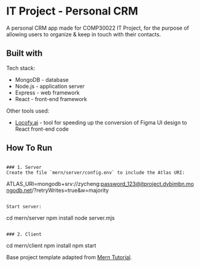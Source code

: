 # IT Project - Personal CRM
A personal CRM app made for COMP30022 IT Project, for the purpose of allowing users to organize & keep in touch with their contacts.

## Built with
Tech stack:
- MongoDB - database
- Node.js - application server
- Express - web framework 
- React - front-end framework
  
Other tools used:
- [Locofy.ai](https://www.locofy.ai/) - tool for speeding up the conversion of Figma UI design to React front-end code

## How To Run

```

### 1. Server
Create the file `mern/server/config.env` to include the Atlas URI:
```
ATLAS_URI=mongodb+srv://zycheng:password_123@itproject.dvbimbn.mongodb.net/?retryWrites=true&w=majority
```

Start server:
```
cd mern/server
npm install
node server.mjs
```

### 2. Client
```
cd mern/client
npm install
npm start

Base project template adapted from [Mern Tutorial](https://www.mongodb.com/languages/mern-stack-tutorial).
